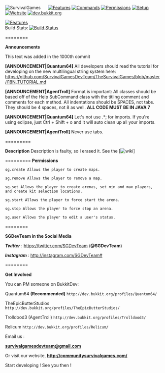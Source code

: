 ![SurvivalGames](https://raw.githubusercontent.com/SurvivalGamesDevTeam/TheSurvivalGames/gh-pages/wiki/image/SurvivalGames.png)
&nbsp;&nbsp;&nbsp;&nbsp;&nbsp;[![Features](https://raw.githubusercontent.com/SurvivalGamesDevTeam/TheSurvivalGames/gh-pages/wiki/image/Features.png)](https://github.com/SurvivalGamesDevTeam/TheSurvivalGames/wiki) [![Commands](https://raw.githubusercontent.com/SurvivalGamesDevTeam/TheSurvivalGames/gh-pages/wiki/image/Commands.png)](https://github.com/SurvivalGamesDevTeam/TheSurvivalGames/wiki/Commands) [![Permissions](https://raw.githubusercontent.com/SurvivalGamesDevTeam/TheSurvivalGames/gh-pages/wiki/image/Permissions.png)](https://github.com/SurvivalGamesDevTeam/TheSurvivalGames/wiki/Permissions) [![Setup](https://raw.githubusercontent.com/SurvivalGamesDevTeam/TheSurvivalGames/gh-pages/wiki/image/Setup.png)](https://github.com/SurvivalGamesDevTeam/TheSurvivalGames/wiki/Setup) [![Website](http://raw.githubusercontent.com/SurvivalGamesDevTeam/TheSurvivalGames/gh-pages/wiki/image/Website.png)](http://communitysurvivalgames.com)  [![dev.bukkit.org](http://raw.githubusercontent.com/SurvivalGamesDevTeam/TheSurvivalGames/gh-pages/wiki/image/DBO.png)](http://dev.bukkit.org/bukkit-plugins/the-survival-games/)

[![Features](http://imgur.com/F2MBj0Y.png)](https://github.com/SurvivalGamesDevTeam/Builds/tree/master/com/communitysurvivalgames/thesurvivalgames/TheSurvivalGames/1.0.0)  
Build Stats: [![Build Status](https://travis-ci.org/SurvivalGamesDevTeam/TheSurvivalGames.png?branch=master)](https://travis-ci.org/ParadiseMC/ParadiseSurvivalGames)

======== 

**Announcements**

This text was added in the 1000th commit

**[ANNOUNCEMENT|Quantum64]**
All developers should read the tutorial for developing on the new multilingual string system here:  https://github.com/SurvivalGamesDevTeam/TheSurvivalGames/blob/master/I18N_TUTORIAL.md

**[ANNOUNCEMENT|AgentTroll]**
Format is important: All classes should be based off of the Help SubCommand class with the titling comment and comments for each method. All indentations should be SPACES, not tabs. They should be 4 spaces, not 8 as well. **ALL CODE MUST BE IN JAVA 7**

**[ANNOUNCEMENT|Quantum64]**
Let's not use .*; for imports. If you're using eclipse, just Ctrl + Shift + o and it will auto clean up all your imports.

**[ANNOUNCEMENT|AgentTroll]**
Never use tabs.

=========

**Description**
Description is faulty, so I erased it. See the [![wiki](https://github.com/SurvivalGamesDevTeam/TheSurvivalGames/wiki)]

=========
**Permissions**

```
sg.create Allows the player to create maps.

sg.remove Allows the player to remove a map.

sg.set Allows the player to create arenas, set min and max players, and create kit selection locations.

sg.start Allows the player to force start the arena.

sg.stop Allows the player to force stop an arena.

sg.user Allows the player to edit a user's status.
```

========

**SGDevTeam in the Social Media**

***Twitter*** : https://twitter.com/SGDevTeam (**@SGDevTeam**)

***Instagram*** : http://instagram.com/SGDevTeam#

========

**Get Involved**

You can PM someone on BukkitDev:

Quantum64 **(Recommended)** ``` http://dev.bukkit.org/profiles/Quantum64/ ```

TheEpicButterStudios ``` http://dev.bukkit.org/profiles/TheEpicButterStudios/ ```

Trolldood3 (AgentTroll) ``` http://dev.bukkit.org/profiles/Trolldood3/ ```

Relicum ``` http://dev.bukkit.org/profiles/Relicum/ ```

Email us :

**survivalgamesdevteam@gmail.com**

Or visit our website, **http://communitysurvivalgames.com/**

Start developing ! See you then !



